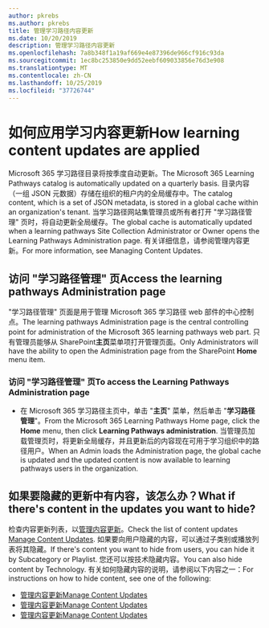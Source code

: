 ```yaml
---
author: pkrebs
ms.author: pkrebs
title: 管理学习路径内容更新
ms.date: 10/20/2019
description: 管理学习路径内容更新
ms.openlocfilehash: 7a8b348f1a19af669e4e87396de966cf916c93da
ms.sourcegitcommit: 1ec8bc253850e9dd52eebf609033856e76d3e908
ms.translationtype: MT
ms.contentlocale: zh-CN
ms.lasthandoff: 10/25/2019
ms.locfileid: "37726744"
---
```

# <a name="how-learning-content-updates-are-applied"></a><span data-ttu-id="7a2b3-103">如何应用学习内容更新</span><span class="sxs-lookup"><span data-stu-id="7a2b3-103">How learning content updates are applied</span></span>
<span data-ttu-id="7a2b3-104">Microsoft 365 学习路径目录将按季度自动更新。</span><span class="sxs-lookup"><span data-stu-id="7a2b3-104">The Microsoft 365 Learning Pathways catalog is automatically updated on a quarterly basis.</span></span> <span data-ttu-id="7a2b3-105">目录内容（一组 JSON 元数据）存储在组织的租户内的全局缓存中。</span><span class="sxs-lookup"><span data-stu-id="7a2b3-105">The catalog content, which is a set of JSON metadata, is stored in a global cache within an organization's tenant.</span></span> <span data-ttu-id="7a2b3-106">当学习路径网站集管理员或所有者打开 "学习路径管理" 页时，将自动更新全局缓存。</span><span class="sxs-lookup"><span data-stu-id="7a2b3-106">The global cache is automatically updated when a learning pathways Site Collection Administrator or Owner opens the Learning Pathways Administration page.</span></span> <span data-ttu-id="7a2b3-107">有关详细信息，请参阅管理内容更新。</span><span class="sxs-lookup"><span data-stu-id="7a2b3-107">For more information, see Managing Content Updates.</span></span> 

## <a name="access-the-learning-pathways-administration-page"></a><span data-ttu-id="7a2b3-108">访问 "学习路径管理" 页</span><span class="sxs-lookup"><span data-stu-id="7a2b3-108">Access the learning pathways Administration page</span></span>

<span data-ttu-id="7a2b3-109">"学习路径管理" 页面是用于管理 Microsoft 365 学习路径 web 部件的中心控制点。</span><span class="sxs-lookup"><span data-stu-id="7a2b3-109">The learning pathways Administration page is the central controlling point for administration of the Microsoft 365 learning pathways web part.</span></span> <span data-ttu-id="7a2b3-110">只有管理员能够从 SharePoint**主页**菜单项打开管理页面。</span><span class="sxs-lookup"><span data-stu-id="7a2b3-110">Only Administrators will have the ability to open the Administration page from the SharePoint **Home** menu item.</span></span>  

### <a name="to-access-the-learning-pathways-administration-page"></a><span data-ttu-id="7a2b3-111">访问 "学习路径管理" 页</span><span class="sxs-lookup"><span data-stu-id="7a2b3-111">To access the Learning Pathways Administration page</span></span>
- <span data-ttu-id="7a2b3-112">在 Microsoft 365 学习路径主页中，单击 "**主页**" 菜单，然后单击 "**学习路径管理**"。</span><span class="sxs-lookup"><span data-stu-id="7a2b3-112">From the Microsoft 365 Learning Pathways Home page, click the **Home** menu, then click **Learning Pathways administration**.</span></span> <span data-ttu-id="7a2b3-113">当管理员加载管理页时，将更新全局缓存，并且更新后的内容现在可用于学习组织中的路径用户。</span><span class="sxs-lookup"><span data-stu-id="7a2b3-113">When an Admin loads the Administration page, the global cache is updated and the updated content is now available to learning pathways users in the organization.</span></span> 

## <a name="what-if-theres-content-in-the-updates-you-want-to-hide"></a><span data-ttu-id="7a2b3-114">如果要隐藏的更新中有内容，该怎么办？</span><span class="sxs-lookup"><span data-stu-id="7a2b3-114">What if there's content in the updates you want to hide?</span></span>
<span data-ttu-id="7a2b3-115">检查内容更新列表，以[管理内容更新](custom_contentupdatesmanage.md)。</span><span class="sxs-lookup"><span data-stu-id="7a2b3-115">Check the list of content updates [Manage Content Updates](custom_contentupdatesmanage.md).</span></span> <span data-ttu-id="7a2b3-116">如果要向用户隐藏的内容，可以通过子类别或播放列表将其隐藏。</span><span class="sxs-lookup"><span data-stu-id="7a2b3-116">If there's content you want to hide from users, you can hide it by Subcategory or Playlist.</span></span> <span data-ttu-id="7a2b3-117">您还可以按技术隐藏内容。</span><span class="sxs-lookup"><span data-stu-id="7a2b3-117">You can also hide content by Technology.</span></span> <span data-ttu-id="7a2b3-118">有关如何隐藏内容的说明，请参阅以下内容之一：</span><span class="sxs-lookup"><span data-stu-id="7a2b3-118">For instructions on how to hide content, see one of the following:</span></span> 

- [<span data-ttu-id="7a2b3-119">管理内容更新</span><span class="sxs-lookup"><span data-stu-id="7a2b3-119">Manage Content Updates</span></span>](custom_hideshowsub.md)
- [<span data-ttu-id="7a2b3-120">管理内容更新</span><span class="sxs-lookup"><span data-stu-id="7a2b3-120">Manage Content Updates</span></span>](custom_hideshowplaylists.md)
- [<span data-ttu-id="7a2b3-121">管理内容更新</span><span class="sxs-lookup"><span data-stu-id="7a2b3-121">Manage Content Updates</span></span>](custom_hideshowtech.md)